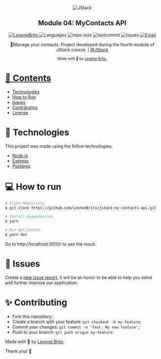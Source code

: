 <div align="center">
  <img alt="JStack" src="https://jstack.com.br/_next/image?url=%2F_next%2Fstatic%2Fmedia%2Flogo.a975a9bf.svg&w=256&q=75" />
</div>

<h2 align="center">
Module 04: MyContacts API
</h2>

<p align="center">
   <a href="https://www.linkedin.com/in/leonne-sousa-brito/">
      <img alt="LeonneBrito" src="https://img.shields.io/badge/-LeonneBrito-5965e0?style=flat&logo=Linkedin&logoColor=white" />
   </a>
  <img alt="Languages" src="https://img.shields.io/github/languages/count/LeonneBrito/jstack-my-contacts-api?color=%235963C5" />
  <img alt="repo-size" src="https://img.shields.io/github/repo-size/LeonneBrito/jstack-my-contacts-api?color=%235761C3" />
  <img alt="lastcommit" src="https://img.shields.io/github/last-commit/LeonneBrito/jstack-my-contacts-api?color=%235761C3" />
  <img alt="Issues" src="https://img.shields.io/github/issues/LeonneBrito/jstack-my-contacts-api?color=%235965E0">
  <a href="mailto:britoleonne@gmail.com">
   <img alt="Email" src="https://img.shields.io/badge/-britoleonne%40gmail.com-%23525DCB" />
  </a>
</p>

<p align="center">
   🚀Manage your contacts. Project developed during the fourth module of JStack course. | <a href="https://jstack.com.br/">@JStack</a>
</p>

<div align="center">
  <sub> Made with 💖 by
    <a href="https://github.com/LeonneBrito">Leonne Brito.
  </sub>
</div>

# 📌 Contents

* [Technologies](#rocket-technologies)
* [How to Run](#computer-how-to-run)
* [Issues](#bug-issues)
* [Contributing](#sparkles-issues)
* [License](#page_facing_up-license)


# :rocket: Technologies
This project was made using the follow technologies:

* [Node.js](https://nodejs.org/en/)
* [Express](https://expressjs.com/pt-br/)
* [Postgres](https://www.postgresql.org/)

# :computer: How to run

```bash
# Clone Repository
$ git clone https://github.com/LeonneBrito/jstack-my-contacts-api.git
```

```bash
# Install Dependencies
$ yarn

# Run Aplication
$ yarn dev
```

Go to http://localhost:3000/ to see the result.

# :bug: Issues

Create a <a href="https://github.com/LeonneBrito/jstack-my-contacts-api/issues">new issue report</a>, it will be an honor to be able to help you solve and further improve our application.

# :sparkles: Contributing

- Fork this repository;
- Create a branch with your feature: `git checkout -b my-feature`;
- Commit your changes: `git commit -m 'feat: My new feature'`;
- Push to your branch: `git push origin my-feature`.

Made with 💖 by [Leonne Brito](https://www.linkedin.com/in/leonne-sousa-brito/).

Thank you! 🌠


